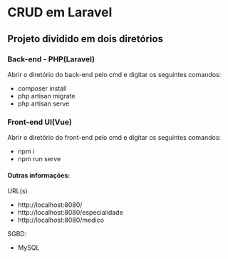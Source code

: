 
# CRUD em Laravel
## Projeto dividido em dois diretórios

### Back-end - PHP(Laravel)
Abrir o diretório do back-end pelo cmd e digitar os seguintes comandos:

 - composer install
 - php artisan migrate
 - php artisan serve

### Front-end UI(Vue)
Abrir o diretório do front-end pelo cmd e digitar os seguintes comandos:

 - npm i
 - npm run serve
 #### Outras informações:
 
 URL(s)
 - http://localhost:8080/
 - http://localhost:8080/especialidade
 - http://localhost:8080/medico


SGBD:

 - MySQL
